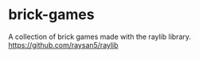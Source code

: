 # brick-games
A collection of brick games made with the raylib library.
https://github.com/raysan5/raylib